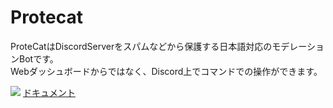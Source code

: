 # Protecat

ProteCatはDiscordServerをスパムなどから保護する日本語対応のモデレーションBotです。<br>
Webダッシュボードからではなく、Discord上でコマンドでの操作ができます。

<img src="https://protecat.otoneko.repl.co/img/ProteCat.webp">
<a href="https://otoneko1102.github.io/ProteCat/" target="_blank">ドキュメント</a>
